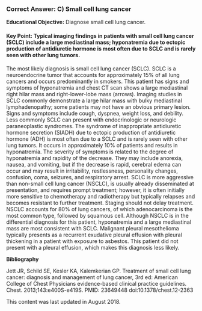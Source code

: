 
### Correct Answer: C) Small cell lung cancer 

**Educational Objective:** Diagnose small cell lung cancer.

#### **Key Point:** Typical imaging findings in patients with small cell lung cancer (SCLC) include a large mediastinal mass; hyponatremia due to ectopic production of antidiuretic hormone is most often due to SCLC and is rarely seen with other lung tumors.

The most likely diagnosis is small cell lung cancer (SCLC). SCLC is a neuroendocrine tumor that accounts for approximately 15% of all lung cancers and occurs predominantly in smokers.
This patient has signs and symptoms of hyponatremia and chest CT scan shows a large mediastinal right hilar mass and right-lower-lobe mass (arrows).
Imaging studies in SCLC commonly demonstrate a large hilar mass with bulky mediastinal lymphadenopathy; some patients may not have an obvious primary lesion. Signs and symptoms include cough, dyspnea, weight loss, and debility. Less commonly SCLC can present with endocrinologic or neurologic paraneoplastic syndromes. The syndrome of inappropriate antidiuretic hormone secretion (SIADH) due to ectopic production of antidiuretic hormone (ADH) is most often due to a SCLC and is rarely seen with other lung tumors. It occurs in approximately 10% of patients and results in hyponatremia. The severity of symptoms is related to the degree of hyponatremia and rapidity of the decrease. They may include anorexia, nausea, and vomiting, but if the decrease is rapid, cerebral edema can occur and may result in irritability, restlessness, personality changes, confusion, coma, seizures, and respiratory arrest. SCLC is more aggressive than non-small cell lung cancer (NSCLC), is usually already disseminated at presentation, and requires prompt treatment; however, it is often initially more sensitive to chemotherapy and radiotherapy but typically relapses and becomes resistant to further treatment. Staging should not delay treatment.
NSCLC accounts for 80% of lung cancers, of which adenocarcinoma is the most common type, followed by squamous cell. Although NSCLC is in the differential diagnosis for this patient, hyponatremia and a large mediastinal mass are most consistent with SCLC.
Malignant pleural mesothelioma typically presents as a recurrent exudative pleural effusion with pleural thickening in a patient with exposure to asbestos. This patient did not present with a pleural effusion, which makes this diagnosis less likely.

**Bibliography**

Jett JR, Schild SE, Kesler KA, Kalemkerian GP. Treatment of small cell lung cancer: diagnosis and management of lung cancer, 3rd ed: American College of Chest Physicians evidence-based clinical practice guidelines. Chest. 2013;143:e400S-e419S. PMID: 23649448 doi:10.1378/chest.12-2363

This content was last updated in August 2018.